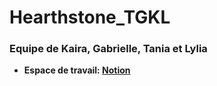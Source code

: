 # Hearthstone_TGKL

### Equipe de Kaira, Gabrielle, Tania et Lylia

- **Espace de travail: [Notion](https://www.notion.so/Hearstone-22172647bc82470080ca3a0eb035638b?pvs=4)**
